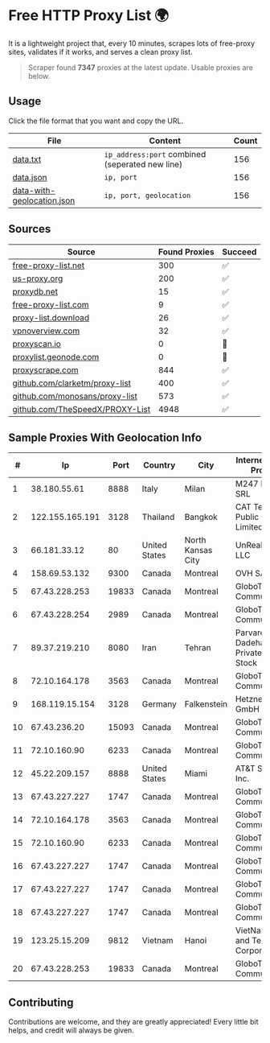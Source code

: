 
# Free HTTP Proxy List 🌍

It is a lightweight project that, every 10 minutes, scrapes lots of free-proxy sites, validates if it works, and serves a clean proxy list.


> Scraper found **7347** proxies at the latest update. Usable proxies are below.

## Usage

Click the file format that you want and copy the URL.


|File|Content|Count|
|----|-------|-----|
|[data.txt](https://raw.githubusercontent.com/themiralay/Proxy-List-World/master/data.txt)|`ip_address:port` combined (seperated new line)|156|
|[data.json](https://raw.githubusercontent.com/themiralay/Proxy-List-World/master/data.json)|`ip, port`|156|
|[data-with-geolocation.json](https://raw.githubusercontent.com/themiralay/Proxy-List-World/master/data-with-geolocation.json)|`ip, port, geolocation`|156|

## Sources

|Source|Found Proxies|Succeed|
|------|-------------|-------|
|[free-proxy-list.net](https://free-proxy-list.net)|300|✅|
|[us-proxy.org](https://www.us-proxy.org)|200|✅|
|[proxydb.net](http://proxydb.net)|15|✅|
|[free-proxy-list.com](https://free-proxy-list.com/?page=&port=&type%5B%5D=http&type%5B%5D=https&up_time=0&search=Search)|9|✅|
|[proxy-list.download](https://www.proxy-list.download/HTTP)|26|✅|
|[vpnoverview.com](https://vpnoverview.com/privacy/anonymous-browsing/free-proxy-servers)|32|✅|
|[proxyscan.io](https://www.proxyscan.io)|0|🚫|
|[proxylist.geonode.com](https://proxylist.geonode.com/api/proxy-list?limit=300&page=1&sort_by=lastChecked&sort_type=desc&protocols=http,https)|0|🚫|
|[proxyscrape.com](https://api.proxyscrape.com/v2/?request=displayproxies&protocol=http&timeout=10000&country=all&ssl=all&anonymity=all)|844|✅|
|[github.com/clarketm/proxy-list](https://raw.githubusercontent.com/clarketm/proxy-list/master/proxy-list-raw.txt)|400|✅|
|[github.com/monosans/proxy-list](https://raw.githubusercontent.com/monosans/proxy-list/main/proxies/http.txt)|573|✅|
|[github.com/TheSpeedX/PROXY-List](https://raw.githubusercontent.com/TheSpeedX/PROXY-List/master/http.txt)|4948|✅|


## Sample Proxies With Geolocation Info

|#|Ip|Port|Country|City|Internet Service Provider|
|-|--|----|-------|----|-------------------------|
|1|38.180.55.61|8888|Italy|Milan|M247 Europe SRL|
|2|122.155.165.191|3128|Thailand|Bangkok|CAT Telecom Public Company Limited|
|3|66.181.33.12|80|United States|North Kansas City|UnReal Servers, LLC|
|4|158.69.53.132|9300|Canada|Montreal|OVH SAS|
|5|67.43.228.253|19833|Canada|Montreal|GloboTech Communications|
|6|67.43.228.254|2989|Canada|Montreal|GloboTech Communications|
|7|89.37.219.210|8080|Iran|Tehran|Parvaresh Dadeha Co. Private Joint Stock|
|8|72.10.164.178|3563|Canada|Montreal|GloboTech Communications|
|9|168.119.15.154|3128|Germany|Falkenstein|Hetzner Online GmbH|
|10|67.43.236.20|15093|Canada|Montreal|GloboTech Communications|
|11|72.10.160.90|6233|Canada|Montreal|GloboTech Communications|
|12|45.22.209.157|8888|United States|Miami|AT&T Services, Inc.|
|13|67.43.227.227|1747|Canada|Montreal|GloboTech Communications|
|14|72.10.164.178|3563|Canada|Montreal|GloboTech Communications|
|15|72.10.160.90|6233|Canada|Montreal|GloboTech Communications|
|16|67.43.227.227|1747|Canada|Montreal|GloboTech Communications|
|17|67.43.227.227|1747|Canada|Montreal|GloboTech Communications|
|18|67.43.227.227|1747|Canada|Montreal|GloboTech Communications|
|19|123.25.15.209|9812|Vietnam|Hanoi|VietNam Post and Telecom Corporation|
|20|67.43.228.253|19833|Canada|Montreal|GloboTech Communications|



## Contributing

Contributions are welcome, and they are greatly appreciated! Every
little bit helps, and credit will always be given.


